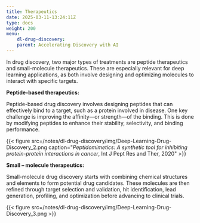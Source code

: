 ```yaml
---
title: Therapeutics
date: 2025-03-11-13:24:11Z
type: docs 
weight: 200
menu: 
    dl-drug-discovery:
    parent: Accelerating Discovery with AI
---
```


In drug discovery, two major types of treatments are peptide therapeutics and small-molecule therapeutics. These are especially relevant for deep learning applications, as both involve designing and optimizing molecules to interact with specific targets.

**Peptide-based therapeutics:**

Peptide-based drug discovery involves designing peptides that can effectively bind to a target, such as a protein involved in disease. One key challenge is improving the affinity—or strength—of the binding. This is done by modifying peptides to enhance their stability, selectivity, and binding performance.

{{< figure src=/notes/dl-drug-discovery/img/Deep-Learning-Drug-Discovery_2.png caption="_Peptidomimetics: A synthetic tool for inhibiting protein-protein interactions in cancer_,  Int J  Pept  Res and  Ther, 2020" >}}


**Small – molecule therapeutics:**

Small-molecule drug discovery starts with combining chemical structures and elements to form potential drug candidates. These molecules are then refined through target selection and validation, hit identification, lead generation, profiling, and optimization before advancing to clinical trials.

{{< figure src=/notes/dl-drug-discovery/img/Deep-Learning-Drug-Discovery_3.png >}}


